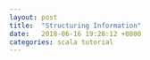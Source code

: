 ```yaml
---
layout: post
title:  "Structuring Information"
date:   2018-06-16 19:28:12 +0800
categories: scala tutorial
---
```


